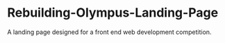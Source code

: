 # Rebuilding-Olympus-Landing-Page
A landing page designed for a front end web development competition.
